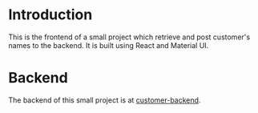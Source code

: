 # Introduction
This is the frontend of a small project which retrieve and post customer's names to the backend. It is built using React and Material  UI.

# Backend
The backend of this small project is at [customer-backend](https://github.com/Minttyy/customer-backend).

